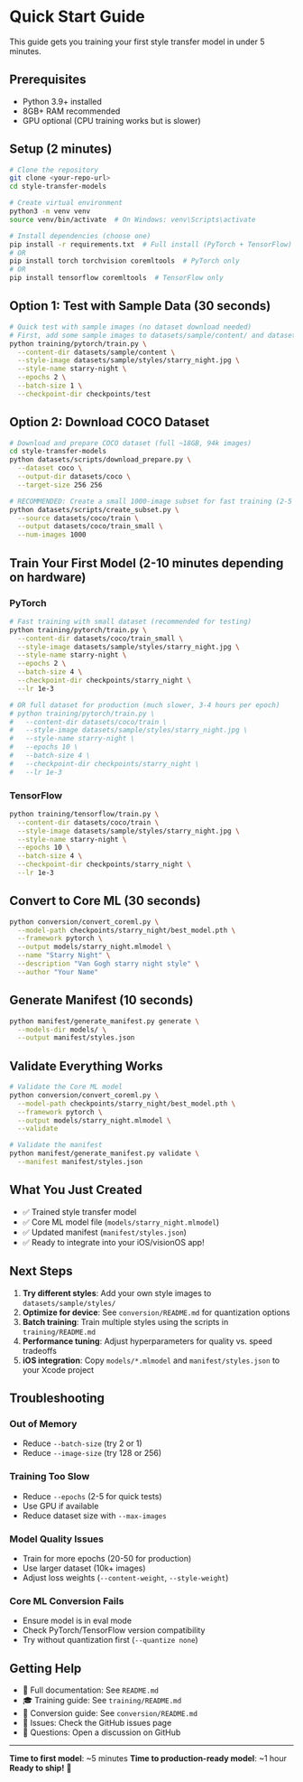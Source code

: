 # Quick Start Guide

This guide gets you training your first style transfer model in under 5 minutes.

## Prerequisites

- Python 3.9+ installed
- 8GB+ RAM recommended
- GPU optional (CPU training works but is slower)

## Setup (2 minutes)

```bash
# Clone the repository
git clone <your-repo-url>
cd style-transfer-models

# Create virtual environment
python3 -m venv venv
source venv/bin/activate  # On Windows: venv\Scripts\activate

# Install dependencies (choose one)
pip install -r requirements.txt  # Full install (PyTorch + TensorFlow)
# OR
pip install torch torchvision coremltools  # PyTorch only
# OR
pip install tensorflow coremltools  # TensorFlow only
```

## Option 1: Test with Sample Data (30 seconds)

```bash
# Quick test with sample images (no dataset download needed)
# First, add some sample images to datasets/sample/content/ and datasets/sample/styles/
python training/pytorch/train.py \
  --content-dir datasets/sample/content \
  --style-image datasets/sample/styles/starry_night.jpg \
  --style-name starry-night \
  --epochs 2 \
  --batch-size 1 \
  --checkpoint-dir checkpoints/test
```

## Option 2: Download COCO Dataset

```bash
# Download and prepare COCO dataset (full ~18GB, 94k images)
cd style-transfer-models
python datasets/scripts/download_prepare.py \
  --dataset coco \
  --output-dir datasets/coco \
  --target-size 256 256

# RECOMMENDED: Create a small 1000-image subset for fast training (2-5 min per epoch)
python datasets/scripts/create_subset.py \
  --source datasets/coco/train \
  --output datasets/coco/train_small \
  --num-images 1000
```

## Train Your First Model (2-10 minutes depending on hardware)

### PyTorch

```bash
# Fast training with small dataset (recommended for testing)
python training/pytorch/train.py \
  --content-dir datasets/coco/train_small \
  --style-image datasets/sample/styles/starry_night.jpg \
  --style-name starry-night \
  --epochs 2 \
  --batch-size 4 \
  --checkpoint-dir checkpoints/starry_night \
  --lr 1e-3

# OR full dataset for production (much slower, 3-4 hours per epoch)
# python training/pytorch/train.py \
#   --content-dir datasets/coco/train \
#   --style-image datasets/sample/styles/starry_night.jpg \
#   --style-name starry-night \
#   --epochs 10 \
#   --batch-size 4 \
#   --checkpoint-dir checkpoints/starry_night \
#   --lr 1e-3
```

### TensorFlow

```bash
python training/tensorflow/train.py \
  --content-dir datasets/coco/train \
  --style-image datasets/sample/styles/starry_night.jpg \
  --style-name starry-night \
  --epochs 10 \
  --batch-size 4 \
  --checkpoint-dir checkpoints/starry_night \
  --lr 1e-3
```

## Convert to Core ML (30 seconds)

```bash
python conversion/convert_coreml.py \
  --model-path checkpoints/starry_night/best_model.pth \
  --framework pytorch \
  --output models/starry_night.mlmodel \
  --name "Starry Night" \
  --description "Van Gogh starry night style" \
  --author "Your Name"
```

## Generate Manifest (10 seconds)

```bash
python manifest/generate_manifest.py generate \
  --models-dir models/ \
  --output manifest/styles.json
```

## Validate Everything Works

```bash
# Validate the Core ML model
python conversion/convert_coreml.py \
  --model-path checkpoints/starry_night/best_model.pth \
  --framework pytorch \
  --output models/starry_night.mlmodel \
  --validate

# Validate the manifest
python manifest/generate_manifest.py validate \
  --manifest manifest/styles.json
```

## What You Just Created

- ✅ Trained style transfer model
- ✅ Core ML model file (`models/starry_night.mlmodel`)
- ✅ Updated manifest (`manifest/styles.json`)
- ✅ Ready to integrate into your iOS/visionOS app!

## Next Steps

1. **Try different styles**: Add your own style images to `datasets/sample/styles/`
2. **Optimize for device**: See `conversion/README.md` for quantization options
3. **Batch training**: Train multiple styles using the scripts in `training/README.md`
4. **Performance tuning**: Adjust hyperparameters for quality vs. speed tradeoffs
5. **iOS integration**: Copy `models/*.mlmodel` and `manifest/styles.json` to your Xcode project

## Troubleshooting

### Out of Memory
- Reduce `--batch-size` (try 2 or 1)
- Reduce `--image-size` (try 128 or 256)

### Training Too Slow
- Reduce `--epochs` (2-5 for quick tests)
- Use GPU if available
- Reduce dataset size with `--max-images`

### Model Quality Issues
- Train for more epochs (20-50 for production)
- Use larger dataset (10k+ images)
- Adjust loss weights (`--content-weight`, `--style-weight`)

### Core ML Conversion Fails
- Ensure model is in eval mode
- Check PyTorch/TensorFlow version compatibility
- Try without quantization first (`--quantize none`)

## Getting Help

- 📖 Full documentation: See `README.md`
- 🎓 Training guide: See `training/README.md`
- 🔄 Conversion guide: See `conversion/README.md`
- 🐛 Issues: Check the GitHub issues page
- 💬 Questions: Open a discussion on GitHub

---

**Time to first model**: ~5 minutes
**Time to production-ready model**: ~1 hour
**Ready to ship!** 🚀
